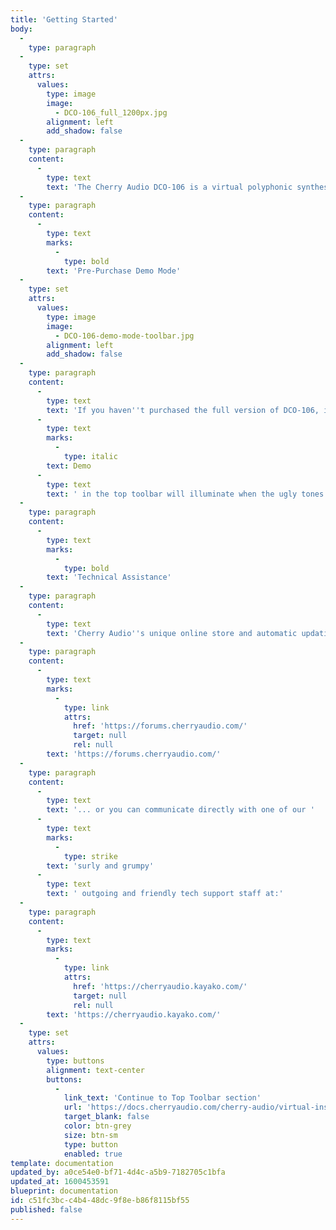 ```yaml
---
title: 'Getting Started'
body:
  -
    type: paragraph
  -
    type: set
    attrs:
      values:
        type: image
        image:
          - DCO-106_full_1200px.jpg
        alignment: left
        add_shadow: false
  -
    type: paragraph
    content:
      -
        type: text
        text: 'The Cherry Audio DCO-106 is a virtual polyphonic synthesizer that precisely models every aspect of the beloved classic Juno-106 synthesizer, from its self-oscillating filter to its dreamy chorus effect. We added a few features such as an arpeggiator (much like the earlier Juno-60), more extensive LFO features, and delay and reverb effects, but we were very careful to maintain the quick "hands-on" user interface that makes the original Juno synths so easy to use.'
  -
    type: paragraph
    content:
      -
        type: text
        marks:
          -
            type: bold
        text: 'Pre-Purchase Demo Mode'
  -
    type: set
    attrs:
      values:
        type: image
        image:
          - DCO-106-demo-mode-toolbar.jpg
        alignment: left
        add_shadow: false
  -
    type: paragraph
    content:
      -
        type: text
        text: 'If you haven''t purchased the full version of DCO-106, it will run in demo mode. All functions will work, but inharmonic tones will occasionally sound (the LED next to '
      -
        type: text
        marks:
          -
            type: italic
        text: Demo
      -
        type: text
        text: ' in the top toolbar will illuminate when the ugly tones are sounding). We''ve also added a handy button to make purchasing easy, so you''ve got no excuse!  As you might expect, all this demo nonsense disappears once DCO-106 is purchased. '
  -
    type: paragraph
    content:
      -
        type: text
        marks:
          -
            type: bold
        text: 'Technical Assistance'
  -
    type: paragraph
    content:
      -
        type: text
        text: 'Cherry Audio''s unique online store and automatic updating should make operation a smooth experience, but if you run into any issues or have questions, you can discuss issues online at the Cherry Audio forums at:'
  -
    type: paragraph
    content:
      -
        type: text
        marks:
          -
            type: link
            attrs:
              href: 'https://forums.cherryaudio.com/'
              target: null
              rel: null
        text: 'https://forums.cherryaudio.com/'
  -
    type: paragraph
    content:
      -
        type: text
        text: '... or you can communicate directly with one of our '
      -
        type: text
        marks:
          -
            type: strike
        text: 'surly and grumpy'
      -
        type: text
        text: ' outgoing and friendly tech support staff at:'
  -
    type: paragraph
    content:
      -
        type: text
        marks:
          -
            type: link
            attrs:
              href: 'https://cherryaudio.kayako.com/'
              target: null
              rel: null
        text: 'https://cherryaudio.kayako.com/'
  -
    type: set
    attrs:
      values:
        type: buttons
        alignment: text-center
        buttons:
          -
            link_text: 'Continue to Top Toolbar section'
            url: 'https://docs.cherryaudio.com/cherry-audio/virtual-instruments/dco-106/top-toolbar'
            target_blank: false
            color: btn-grey
            size: btn-sm
            type: button
            enabled: true
template: documentation
updated_by: a0ce54e0-bf71-4d4c-a5b9-7182705c1bfa
updated_at: 1600453591
blueprint: documentation
id: c51fc3bc-c4b4-48dc-9f8e-b86f8115bf55
published: false
---
```

